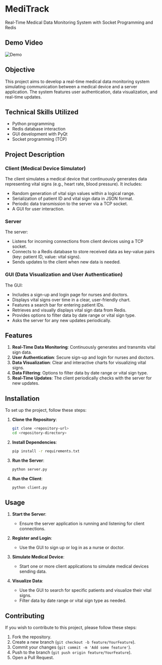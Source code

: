 # MediTrack
Real-Time Medical Data Monitoring System with Socket Programming and Redis

## Demo Video

![Demo](Icons//mediTrackDemo.gif)


## Objective

This project aims to develop a real-time medical data monitoring system simulating communication between a medical device and a server application. The system features user authentication, data visualization, and real-time updates.

## Technical Skills Utilized

- Python programming
- Redis database interaction
- GUI development with PyQt
- Socket programming (TCP)

## Project Description

### Client (Medical Device Simulator)

The client simulates a medical device that continuously generates data representing vital signs (e.g., heart rate, blood pressure). It includes:
- Random generation of vital sign values within a logical range.
- Serialization of patient ID and vital sign data in JSON format.
- Periodic data transmission to the server via a TCP socket.
- A GUI for user interaction.

### Server

The server:
- Listens for incoming connections from client devices using a TCP socket.
- Connects to a Redis database to store received data as key-value pairs (key: patient ID, value: vital signs).
- Sends updates to the client when new data is needed.

### GUI (Data Visualization and User Authentication)

The GUI:
- Includes a sign-up and login page for nurses and doctors.
- Displays vital signs over time in a clear, user-friendly chart.
- Features a search bar for entering patient IDs.
- Retrieves and visually displays vital sign data from Redis.
- Provides options to filter data by date range or vital sign type.
- Asks the server for any new updates periodically.

## Features

1. **Real-Time Data Monitoring**: Continuously generates and transmits vital sign data.
2. **User Authentication**: Secure sign-up and login for nurses and doctors.
3. **Data Visualization**: Clear and interactive charts for visualizing vital signs.
4. **Data Filtering**: Options to filter data by date range or vital sign type.
5. **Real-Time Updates**: The client periodically checks with the server for new updates.

## Installation

To set up the project, follow these steps:

1. **Clone the Repository**:
   ```sh
   git clone <repository-url>
   cd <repository-directory>
   ```

2. **Install Dependencies**:
   ```sh
   pip install -r requirements.txt
   ```

3. **Run the Server**:
   ```sh
   python server.py
   ```

4. **Run the Client**:
   ```sh
   python client.py
   ```

## Usage

1. **Start the Server**:
   - Ensure the server application is running and listening for client connections.

2. **Register and Login**:
   - Use the GUI to sign up or log in as a nurse or doctor.

3. **Simulate Medical Device**:
   - Start one or more client applications to simulate medical devices sending data.

4. **Visualize Data**:
   - Use the GUI to search for specific patients and visualize their vital signs.
   - Filter data by date range or vital sign type as needed.


## Contributing

If you wish to contribute to this project, please follow these steps:

1. Fork the repository.
2. Create a new branch (`git checkout -b feature/YourFeature`).
3. Commit your changes (`git commit -m 'Add some feature'`).
4. Push to the branch (`git push origin feature/YourFeature`).
5. Open a Pull Request.




